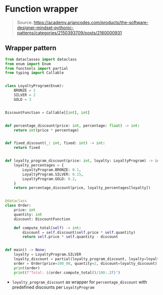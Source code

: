 # Function wrapper

> Source: https://academy.arjancodes.com/products/the-software-designer-mindset-pythonic-patterns/categories/2150393709/posts/2160000931

## Wrapper pattern

```python
from dataclasses import dataclass
from enum import Enum
from functools import partial
from typing import Callable


class LoyaltyProgram(Enum):
    BRONZE = 1
    SILVER = 2
    GOLD = 3


DiscountFunction = Callable[[int], int]


def percentage_discount(price: int, percentage: float) -> int:
    return int(price * percentage)


def fixed_discount(_: int, fixed: int) -> int:
    return fixed


def loyalty_program_discount(price: int, loyalty: LoyaltyProgram) -> int:
    loyalty_percentages = {
        LoyaltyProgram.BRONZE: 0.1,
        LoyaltyProgram.SILVER: 0.15,
        LoyaltyProgram.GOLD: 0.2,
    }
    return percentage_discount(price, loyalty_percentages[loyalty])


@dataclass
class Order:
    price: int
    quantity: int
    discount: DiscountFunction

    def compute_total(self) -> int:
        discount = self.discount(self.price * self.quantity)
        return self.price * self.quantity - discount


def main() -> None:
    loyalty = LoyaltyProgram.SILVER
    loyalty_discount = partial(loyalty_program_discount, loyalty=loyalty)
    order = Order(price=100_00, quantity=2, discount=loyalty_discount)
    print(order)
    print(f"Total: ${order.compute_total()/100:.2f}")
```
* `loyalty_program_discount` as wrapper for `percentage_discount` with predefined discounts per `LoyaltyProgram`
